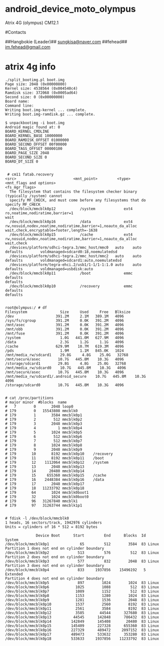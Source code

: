 # android_device_moto_olympus
Atrix 4G (olympus) CM12.1

#Contacts 

##Hangbokie (Leader)##
sungkisa@naver.com 
##fehead##
im.fehead@gmail.com


# atrix 4g info
	./split_bootimg.pl boot.img
	Page size: 2048 (0x00000800)
	Kernel size: 4538564 (0x004540c4)
	Ramdisk size: 372068 (0x0005ad64)
	Second size: 0 (0x00000000)
	Board name:
	Command line:
	Writing boot.img-kernel ... complete.
	Writing boot.img-ramdisk.gz ... complete.
	
	$ unpackbootimg -i boot.img
	Android magic found at: 0
	BOARD_KERNEL_CMDLINE
	BOARD_KERNEL_BASE 10000000
	BOARD_RAMDISK_OFFSET 01000000
	BOARD_SECOND_OFFSET 00f00000
	BOARD_TAGS_OFFSET 00000100
	BOARD_PAGE_SIZE 2048
	BOARD_SECOND_SIZE 0
	BOARD_DT_SIZE 0
	
	
	 # cm11	fatab.recovery
	<src>                          <mnt_point>         <type>    <mnt_flags and options>                                                          <fs_mgr_flags>
	  The filesystem that contains the filesystem checker binary (typically /system) cannot
	  specify MF_CHECK, and must come before any filesystems that do specify MF_CHECK
	  /dev/block/mmcblk0p12           /system             ext4      ro,noatime,nodiratime,barrier=1                                                  wait
	  /dev/block/mmcblk0p16           /data               ext4      rw,nosuid,nodev,noatime,nodiratime,barrier=1,noauto_da_alloc                     wait,check,encryptable=footer,length=-1638
	  /dev/block/mmcblk0p15           /cache              ext4      rw,nosuid,nodev,noatime,nodiratime,barrier=1,noauto_da_alloc                     wait,check
	  /devices/platform/sdhci-tegra.3/mmc_host/mmc0   auto    auto    defaults        voldmanaged=sdcard0:18,noemulatedsd
	  /devices/platform/sdhci-tegra.2/mmc_host/mmc2   auto    auto    defaults        voldmanaged=sdcard1:auto,noemulatedsd
	  /devices/platform/tegra-ehci.2/usb1/1-1/1-1:1.0 auto    auto    defaults        voldmanaged=usbdisk:auto
	  /dev/block/mmcblk0p11           /boot               emmc      defaults                                                                         defaults
	  /dev/block/mmcblk0p10           /recovery           emmc      defaults                                                                         defaults
	 
	 
	root@olympus:/ # df
	Filesystem               Size     Used     Free   Blksize
	/dev                   391.2M     2.1M   389.1M   4096
	/sys/fs/cgroup         391.2M     0.0K   391.2M   4096
	/mnt/asec              391.2M     0.0K   391.2M   4096
	/mnt/obb               391.2M     0.0K   391.2M   4096
	/mnt/fuse              391.2M     0.0K   391.2M   4096
	/system                  1.0G   441.0M   627.9M   4096
	/data                    2.3G     1.2G     1.1G   4096
	/cache                 629.9M    10.7M   619.3M   4096
	/pds                     1.9M     1.1M   845.0K   1024
	/mnt/media_rw/sdcard1    29.8G     4.8G    25.0G   32768
	/mnt/secure/asec        10.7G   445.8M    10.3G   4096
	/storage/sdcard1        29.8G     4.8G    25.0G   32768
	/mnt/media_rw/sdcard0    10.7G   445.8M    10.3G   4096
	/mnt/secure/asec        10.7G   445.8M    10.3G   4096
	/mnt/media_rw/sdcard1/.android_secure    10.7G   445.8M    10.3G   4096
	/storage/sdcard0        10.7G   445.8M    10.3G   4096
	
	
	# cat /proc/partitions
	# major minor  #blocks  name
	#   7        0       2048 loop0
	# 179        0   15543808 mmcblk0
	# 179        1       3584 mmcblk0p1
	# 179        2        512 mmcblk0p2
	# 179        3       2048 mmcblk0p3
	# 179        4          1 mmcblk0p4
	# 179        5       1024 mmcblk0p5
	# 179        6        512 mmcblk0p6
	# 179        7        512 mmcblk0p7
	# 179        8       1024 mmcblk0p8
	# 179        9       2048 mmcblk0p9
	# 179       10       8192 mmcblk0p10    /recovery
	# 179       11       8192 mmcblk0p11    /boot
	# 179       12    1112064 mmcblk0p12    /system
	# 179       13       2048 mmcblk0p13
	# 179       14      20480 mmcblk0p14
	# 179       15     655360 mmcblk0p15	/cache
	# 179       16    2448384 mmcblk0p16    /data
	# 179       17       2048 mmcblk0p17
	# 179       18   11233792 mmcblk0p18
	# 179       64       1024 mmcblk0boot1
	# 179       32       1024 mmcblk0boot0
	# 179       96   31267840 mmcblk1
	# 179       97   31263744 mmcblk1p1
	
	
	# fdisk -l /dev/block/mmcblk0
	1 heads, 16 sectors/track, 1942976 cylinders
	Units = cylinders of 16 * 512 = 8192 bytes
	
	              Device Boot      Start         End      Blocks  Id System
	/dev/block/mmcblk0p1              65         512        3584  83 Linux
	Partition 1 does not end on cylinder boundary
	/dev/block/mmcblk0p2             513         576         512  83 Linux
	Partition 2 does not end on cylinder boundary
	/dev/block/mmcblk0p3             577         832        2048  83 Linux
	Partition 3 does not end on cylinder boundary
	/dev/block/mmcblk0p4             833     1937856    15496192   5 Extended
	Partition 4 does not end on cylinder boundary
	/dev/block/mmcblk0p5             897        1024        1024  83 Linux
	/dev/block/mmcblk0p6            1025        1088         512  83 Linux
	/dev/block/mmcblk0p7            1089        1152         512  83 Linux
	/dev/block/mmcblk0p8            1153        1280        1024  83 Linux
	/dev/block/mmcblk0p9            1281        1536        2048  83 Linux
	/dev/block/mmcblk0p10           1537        2560        8192  83 Linux
	/dev/block/mmcblk0p11           2561        3584        8192  83 Linux
	/dev/block/mmcblk0p12           3585       44544      327680  83 Linux
	/dev/block/mmcblk0p13          44545      142848      786432  83 Linux
	/dev/block/mmcblk0p14         142849      145408       20480  83 Linux
	/dev/block/mmcblk0p15         145409      227328      655360  83 Linux
	/dev/block/mmcblk0p16         227329      489472     2097152  83 Linux
	/dev/block/mmcblk0p17         489473      533632      353280  83 Linux
	/dev/block/mmcblk0p18         533633     1937856    11233792  83 Linux
